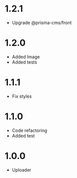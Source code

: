 1.2.1
========================
- Upgrade @prisma-cms/front

1.2.0
========================
- Added Image
- Added tests

1.1.1
========================
- Fix styles

1.1.0
========================
- Code refactoring
- Added test

1.0.0
========================
- Uploader

